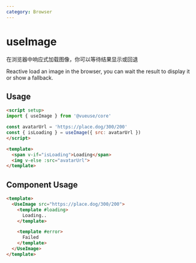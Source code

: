 ```yaml
---
category: Browser
---
```


# useImage

在浏览器中响应式加载图像，你可以等待结果显示或回退

Reactive load an image in the browser, you can wait the result to display it or show a fallback.

## Usage

```html
<script setup>
import { useImage } from '@vueuse/core'

const avatarUrl = 'https://place.dog/300/200'
const { isLoading } = useImage({ src: avatarUrl })
</script>

<template>
  <span v-if="isLoading">Loading</span>
  <img v-else :src="avatarUrl">
</template>
```

## Component Usage

```html
<template>
  <UseImage src="https://place.dog/300/200">
    <template #loading>
      Loading..
    </template>

    <template #error>
      Failed
    </template>
  </UseImage>
</template>
```
